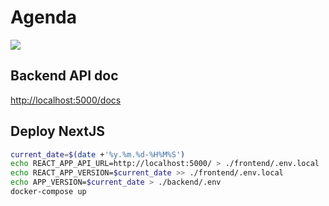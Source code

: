# Agenda

![](https://github.com/0x10-z/nextjs-agenda/actions/workflows/master.yml/badge.svg)

## Backend API doc

[http://localhost:5000/docs](http://localhost:5000/docs)

## Deploy NextJS

```sh
current_date=$(date +'%y.%m.%d-%H%M%S')
echo REACT_APP_API_URL=http://localhost:5000/ > ./frontend/.env.local
echo REACT_APP_VERSION=$current_date >> ./frontend/.env.local
echo APP_VERSION=$current_date > ./backend/.env
docker-compose up
```
